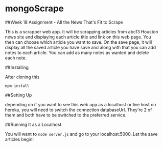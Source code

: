 # mongoScrape

##Week 18 Assignment - All the News That's Fit to Scrape


This is a scrapper web app. It will be scrapping articles from abc13 Houston news site and displaying each article title and link on this web page. You then can choose which article you want to save. On the save page, it will display all the saved article you have save and along with that you can add notes to each article. You can add as many notes as wanted and delete each note.

##Installing

After cloning this

```
npm install
```

##Setting Up

depending on if you want to see this web app as a localhost or live host on heroku, you will need to switch the connection databaseUrl. They're 2 of them and both have to be switched to the preferred service.

##Running It as a Localhost

You will want to ```node server.js``` and go to your localhost:5000. Let the save articles begin!
